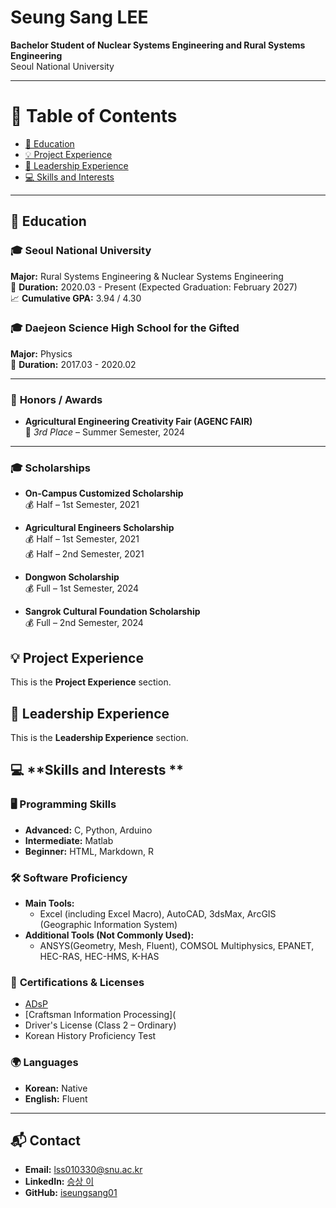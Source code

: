 # **Seung Sang LEE**

**Bachelor Student of Nuclear Systems Engineering and Rural Systems Engineering**  
Seoul National University  

---

# 📖 **Table of Contents**

- [📖 Education](#-education)
- [💡 Project Experience](#-project-experience)
- [🚩 Leadership Experience](#-leadership-experience)
- [💻 Skills and Interests](#-skills-and-interests-)

---

## 📖 **Education**

### 🎓 **Seoul National University**  
**Major:** Rural Systems Engineering & Nuclear Systems Engineering  
📅 **Duration:** 2020.03 - Present (Expected Graduation: February 2027)  
📈 **Cumulative GPA:** 3.94 / 4.30  

### 🎓 **Daejeon Science High School for the Gifted**  
**Major:** Physics  
📅 **Duration:** 2017.03 - 2020.02  

---

### 🏅 **Honors / Awards**  
- **Agricultural Engineering Creativity Fair (AGENC FAIR)**  
  🥉 *3rd Place* – Summer Semester, 2024  

---

### 🎓 **Scholarships**  
- **On-Campus Customized Scholarship**  
  💰 Half – 1st Semester, 2021  

- **Agricultural Engineers Scholarship**  
  💰 Half – 1st Semester, 2021  
  💰 Half – 2nd Semester, 2021  

- **Dongwon Scholarship**  
  💰 Full – 1st Semester, 2024  

- **Sangrok Cultural Foundation Scholarship**  
  💰 Full – 2nd Semester, 2024  


## 💡 Project Experience
This is the **Project Experience** section.

## 🚩 Leadership Experience
This is the **Leadership Experience** section.

## 💻 **Skills and Interests ** 

### 🖥️ **Programming Skills**
- **Advanced:** C, Python, Arduino  
- **Intermediate:** Matlab
- **Beginner:** HTML, Markdown, R  

### 🛠️ **Software Proficiency**
- **Main Tools:**  
  - Excel (including Excel Macro), AutoCAD, 3dsMax, ArcGIS (Geographic Information System)  
- **Additional Tools (Not Commonly Used):**  
  - ANSYS(Geometry, Mesh, Fluent), COMSOL Multiphysics, EPANET, HEC-RAS, HEC-HMS, K-HAS  

### 🏅 **Certifications & Licenses**
- [ADsP](https://www.dataq.or.kr/www/sub/a_06.do#none)
- [Craftsman Information Processing](
- Driver's License (Class 2 – Ordinary)
- Korean History Proficiency Test

### 🌍 **Languages**
- **Korean:** Native  
- **English:** Fluent  

---

## 📬 **Contact**
- **Email:** [lss010330@snu.ac.kr](mailto:lss010330@snu.ac.kr)  
- **LinkedIn:** [승상 이](https://www.linkedin.com/in/%EC%8A%B9%EC%83%81-%EC%9D%B4-55560a27a/)  
- **GitHub:** [iseungsang01](https://github.com/iseungsang01/github.io/)  

